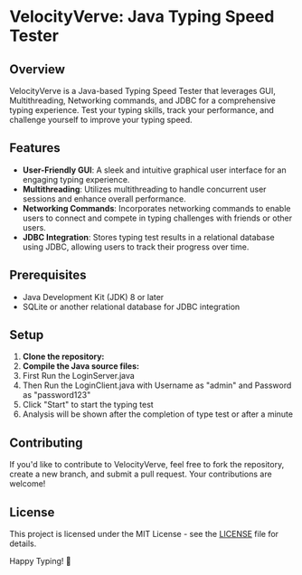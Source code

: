 # VelocityVerve: Java Typing Speed Tester

## Overview

VelocityVerve is a Java-based Typing Speed Tester that leverages GUI, Multithreading, Networking commands, and JDBC for a comprehensive typing experience. Test your typing skills, track your performance, and challenge yourself to improve your typing speed.

## Features

- **User-Friendly GUI**: A sleek and intuitive graphical user interface for an engaging typing experience.
- **Multithreading**: Utilizes multithreading to handle concurrent user sessions and enhance overall performance.
- **Networking Commands**: Incorporates networking commands to enable users to connect and compete in typing challenges with friends or other users.
- **JDBC Integration**: Stores typing test results in a relational database using JDBC, allowing users to track their progress over time.

## Prerequisites

- Java Development Kit (JDK) 8 or later
- SQLite or another relational database for JDBC integration

## Setup

1. **Clone the repository:**
2. **Compile the Java source files:**
3. First Run the LoginServer.java
4. Then Run the LoginClient.java with Username as "admin" and Password as "password123"
5. Click "Start" to start the typing test
6. Analysis will be shown after the completion of type test or after a minute

## Contributing

If you'd like to contribute to VelocityVerve, feel free to fork the repository, create a new branch, and submit a pull request. Your contributions are welcome!

## License

This project is licensed under the MIT License - see the [LICENSE](LICENSE) file for details.

Happy Typing! 🚀
